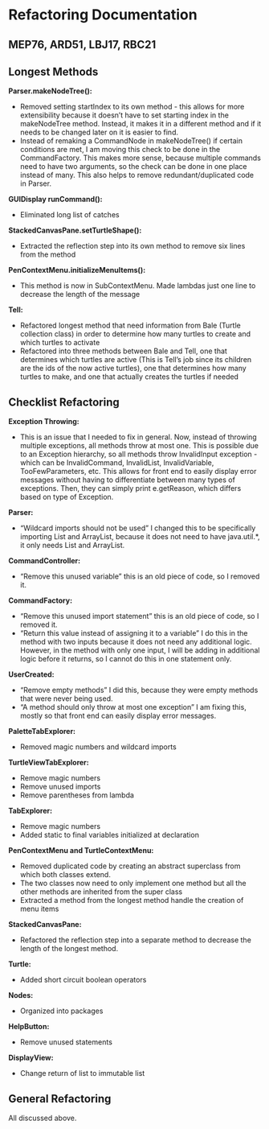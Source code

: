 # Refactoring Documentation
## MEP76, ARD51, LBJ17, RBC21

## Longest Methods
**Parser.makeNodeTree():**  
 * Removed setting startIndex to its own method - this allows for more extensibility because it doesn’t have to set starting index in the makeNodeTree method. Instead, it makes it in a different method and if it needs to be changed later on it is easier to find. 
 * Instead of remaking a CommandNode in makeNodeTree() if certain conditions are met, I am moving this check to be done in the CommandFactory. This makes more sense, because multiple commands need to have two arguments, so the check can be done in one place instead of many. This also helps to remove redundant/duplicated code in Parser. 

**GUIDisplay runCommand():**
 * Eliminated long list of catches 

**StackedCanvasPane.setTurtleShape():**
* Extracted the reflection step into its own method to remove six lines from the method

**PenContextMenu.initializeMenuItems():**
* This method is now in SubContextMenu.  Made lambdas just one line to decrease the length of the message

**Tell:**
* Refactored longest method that need information from Bale (Turtle collection class) in order to determine how many turtles to create and which turtles to activate
* Refactored into three methods between Bale and Tell, one that determines which turtles are active (This is Tell’s job since its children are the ids of the now active turtles), one that determines how many turtles to make, and one that actually creates the turtles if needed

## Checklist Refactoring
**Exception Throwing:**
* This is an issue that I needed to fix in general. Now, instead of throwing multiple exceptions, all methods throw at most one. This is possible due to an Exception hierarchy, so all methods throw InvalidInput exception - which can be InvalidCommand, InvalidList, InvalidVariable, TooFewParameters, etc. This allows for front end to easily display error messages without having to differentiate between many types of exceptions. Then, they can simply print e.getReason, which differs based on type of Exception. 

**Parser:**
* “Wildcard imports should not be used” I changed this to be specifically importing List and ArrayList, because it does not need to have java.util.*, it only needs List and ArrayList.

**CommandController:**
* “Remove this unused variable” this is an old piece of code, so I removed it. 

**CommandFactory:**
* “Remove this unused import statement” this is an old piece of code, so I removed it. 
* “Return this value instead of assigning it to a variable” I do this in the method with two inputs because  it does not need any additional logic. However, in the method with only one input, I will be adding in additional logic before it returns, so I cannot do this in one statement only. 

**UserCreated:**
* “Remove empty methods” I did this, because they were empty methods that were never being used.
* “A method should only throw at most one exception” I am fixing this, mostly so that front end can easily display error messages. 

**PaletteTabExplorer:**
* Removed magic numbers and wildcard imports

**TurtleViewTabExplorer:**
* Remove magic numbers
* Remove unused imports
* Remove parentheses from lambda

**TabExplorer:**
* Remove magic numbers
* Added static to final variables initialized at declaration

**PenContextMenu and TurtleContextMenu:**
* Removed duplicated code by creating an abstract superclass from which both classes extend.
* The two classes now need to only implement one method but all the other methods are inherited from the super class
* Extracted a method from the longest method handle the creation of menu items

**StackedCanvasPane:**
* Refactored the reflection step into a separate method to decrease the length of the longest method.

**Turtle:**
* Added short circuit boolean operators

**Nodes:**
* Organized into packages

**HelpButton:**
* Remove unused statements

**DisplayView:**
* Change return of list to immutable list

## General Refactoring
All discussed above. 